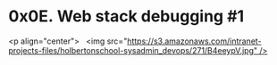 # 0x0E. Web stack debugging #1  
  
<p align="center"> 
   <img src="https://s3.amazonaws.com/intranet-projects-files/holbertonschool-sysadmin_devops/271/B4eeypV.jpg" /> 
</p>

